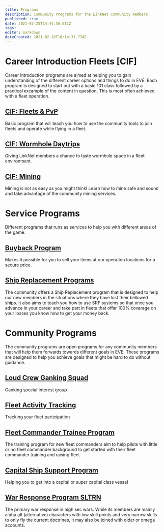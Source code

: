 ```yaml
---
title: Programs
description: Community Programs for the LinkNet community members
published: true
date: 2021-02-25T14:45:56.011Z
tags: 
editor: markdown
dateCreated: 2021-02-18T16:14:31.774Z
---
```


# Career Introduction Fleets [CIF]
Career introduction programs are aimed at helping you to gain understanding of the different career options and things to do in EVE. Each program is designed to start out with a basic 101 class followed by a practical excample of the content in question. This is most often achieved with a fleet operation.

## [CIF: Fleets & PvP](/community-programs/mqp)
Basic program that will teach you how to use the community tools to join fleets and operate while flying in a fleet.

## [CIF: Wormhole Daytrips](/community-programs/wh-daytrips)
Giving LinkNet members a chance to taste wormhole space in a fleet environment.

## [CIF: Mining](/community-programs/career-introduction-mining)
Mining is not as easy as you might think! Learn how to mine safe and sound and take advantage of the community mining services.

# Service Programs
Different programs that runs as services to help you with different areas of the game.

## [Buyback Program](/community-programs/buyback)
Makes it possible for you to sell your items at our operation locations for a secure price.

## [Ship Replacement Programs](/community-programs/ship-replacement-program)
The community offers a Ship Replacement program that is designed to help our new members in the situations where they have lost their bellowed ships. It also aims to teach you how to use SRP systems so that once you advance in your career and take part in fleets that offer 100% coverage on your losses you know how to get your money back.

# Community Programs
The community programs are open programs for any community members that will help them forwards towards different goals in EVE. These programs are designed to help you achieve goals that might be hard to do without guidance.

## [Loud Crew Ganking Squad](/community-programs/loucr)
Ganking special interest group

## [Fleet Activity Tracking](/community-programs/fleet-activity-tracking)
Tracking your fleet participation

## [Fleet Commander Trainee Program](/community-programs/fleet-commander-trainee-program)
The training program for new fleet commanders aim to help pilots with little or no fleet commander background to get started with their fleet commander training and raising fleet

## [Capital Ship Support Program](/community-programs/capital-ship-support-program)
Helping you to get into a capital or super capital class vessel

## [War Response Program SLTRN](/community-programs/war-response-program)
The primary war response in high sec wars. While its members are mainly alpha alt (alternative) characters with low skill points and very narrow skills to only fly the current doctrines, it may also be joined with older or omega accounts.